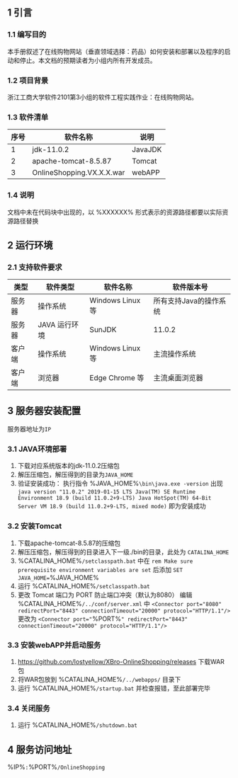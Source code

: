 ## 1 引言
### 1.1 编写目的
本手册叙述了在线购物网站（垂直领域选择：药品）如何安装和部署以及程序的启动和停止。本文档的预期读者为小组内所有开发成员。

### 1.2 项目背景
浙江工商大学软件2101第3小组的软件工程实践作业：在线购物网站。

### 1.3 软件清单
| 序号 | 软件名称 | 说明 |
| --- | ----- | --- |
| 1 | jdk-11.0.2 | JavaJDK |
| 2 | apache-tomcat-8.5.87 | Tomcat |
| 3 | OnlineShopping.VX.X.X.war | webAPP |

### 1.4 说明
文档中未在代码块中出现的，以 %XXXXXX% 形式表示的资源路径都要以实际资源路径替换

## 2 运行环境
### 2.1 支持软件要求
| 类型 | 软件类型 | 软件名称 | 软件版本号 |
| --- | --- | --- | --- |
| 服务器 | 操作系统 | Windows Linux 等 | 所有支持Java的操作系统 |
| 服务器 | JAVA 运行环境 | SunJDK | 11.0.2 |
| 客户端 | 操作系统 | Windows Linux 等 | 主流操作系统 |
| 客户端 | 浏览器 | Edge Chrome 等 | 主流桌面浏览器 |

## 3 服务器安装配置
 服务器地址为`IP`
### 3.1 JAVA环境部署
 1. 下载对应系统版本的jdk-11.0.2压缩包
 2. 解压压缩包，解压得到的目录为`JAVA_HOME`
 3. 验证安装成功：
 执行指令 %JAVA_HOME%`\bin\java.exe -version`
 出现
 `java version "11.0.2" 2019-01-15 LTS
Java(TM) SE Runtime Environment 18.9 (build 11.0.2+9-LTS)
Java HotSpot(TM) 64-Bit Server VM 18.9 (build 11.0.2+9-LTS, mixed mode)`
 即为安装成功

### 3.2 安装Tomcat
 1. 下载apache-tomcat-8.5.87的压缩包
 2. 解压压缩包，解压得到的目录进入下一级./bin的目录，此处为 `CATALINA_HOME`
 3. %CATALINA_HOME%`/setclasspath.bat` 中在
 `rem Make sure prerequisite environment variables are set`
 后添加
 `SET JAVA_HOME=`%JAVA_HOME%
 4. 运行 %CATALINA_HOME%`/setclasspath.bat`
 5. 更改 Tomcat 端口为 PORT 防止端口冲突（默认为8080）
 编辑 %CATALINA_HOME%`/../conf/server.xml` 中
 `<Connector port="8080" redirectPort="8443" connectionTimeout="20000" protocol="HTTP/1.1"/>`
 更改为
 `<Connector port="`%PORT%`" redirectPort="8443" connectionTimeout="20000" protocol="HTTP/1.1"/>`


### 3.3 安装webAPP并启动服务
 1. https://github.com/lostyellow/XBro-OnlineShopping/releases 下载WAR包
 2. 将WAR包放到 %CATALINA_HOME%`/../webapps/` 目录下
 3. 运行 %CATALINA_HOME%`/startup.bat` 并检查报错，至此部署完毕

### 3.4 关闭服务
 1. 运行 %CATALINA_HOME%`/shutdown.bat`

## 4 服务访问地址
 %IP%`:`%PORT%`/OnlineShopping`
